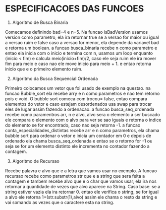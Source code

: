 # ESPECIFICACOES DAS FUNCOES
1) Algoritmo de Busca Binaria
   
Comecamos definindo bad=4 e n=5. Na funcao isBadVersion usamos version como parametro, ela ira retornar true se a versao for maior ou igual a versao ruim e false caso a versao for menor, ela depende da variavel bad e retorna um boolean. a funcao busca_binaria recebe n como parametro e entao ela inicia com o inicio e termina com n, usamos um loop enquanto (inicio < fim) e calcula meio(inicio+fim)/2, caso ele seja ruim ele ira mover fim para meio e caso nao ele move inicio para meio + 1. e entao retorna inicio que e o primeiro elemento ruim.

2) Algoritmo da Busca Sequencial Ordenada

Primeiro colocamos um vetor que foi usado de exemplo na questao. na funcao Bubble_sort ela recebe arry e n como parametros e nao tem retorno pois e void. O bubble sort comeca com trocou= false, entao  compara elementos do vetor e caso estejam desordenados usa swap para trocar eles de lugar assim fazendo a ordenacao. a funcao busca_seq_ordenada recebe como paramentros arr, n e alvo, alvo sera o elemento a ser buscado ele compara o elemento com o alvo para ver se sao iguais e retorna o indice do elemento se for encontrado, caso nao seja retorna -1. a funcao conta_especialidades_distintas recebe arr e n como parametros, ela chama bubble sort para ordenar o vetor e inicia um contador em 0 e depois de ordenado ela chama busca_seq_ordenada e entao se o retorno for -1 ou seja se for um elemento distinto ele incrementa no contador fazendo a contagem.

3) Algoritmo de Recursao

Recebe palavra e alvo que e a letra que vamos usar no exemplo. A funcao recursao recebe como parametros str que e a string que sera feita a contagem e tambem recebe alvo que e o char que vamos usar, ela ira nos retornar a quantidade de vezes que alvo aparece na String. Caso base: se a string estiver vazia ela ira retornar 0. entao ele verifica o string, se for igual a alvo ele retorna 1+(str.substr(1),alvo) assim ele chama o resto da string e vai somando as vezes que o caractere esta na string.

